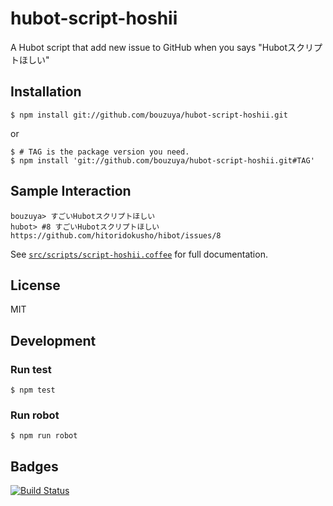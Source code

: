 # hubot-script-hoshii

A Hubot script that add new issue to GitHub when you says "Hubotスクリプトほしい"

## Installation

    $ npm install git://github.com/bouzuya/hubot-script-hoshii.git

or

    $ # TAG is the package version you need.
    $ npm install 'git://github.com/bouzuya/hubot-script-hoshii.git#TAG'

## Sample Interaction

    bouzuya> すごいHubotスクリプトほしい
    hubot> #8 すごいHubotスクリプトほしい
    https://github.com/hitoridokusho/hibot/issues/8

See [`src/scripts/script-hoshii.coffee`](src/scripts/script-hoshii.coffee) for full documentation.

## License

MIT

## Development

### Run test

    $ npm test

### Run robot

    $ npm run robot


## Badges

[![Build Status][travis-status]][travis]

[travis]: https://travis-ci.org/bouzuya/hubot-script-hoshii
[travis-status]: https://travis-ci.org/bouzuya/hubot-script-hoshii.svg?branch=master
